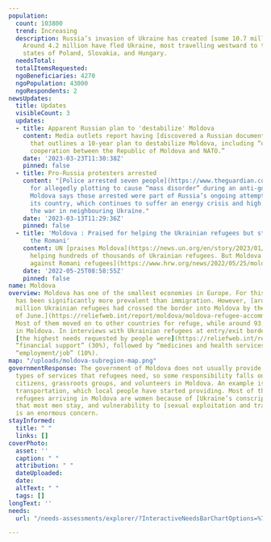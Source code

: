 ```yaml
---
population:
  count: 103800
  trend: Increasing
  description: Russia’s invasion of Ukraine has created [some 10.7 million refugees](https://data2.unhcr.org/en/situations/ukraine/location?secret=unhcrrestricted).
    Around 4.2 million have fled Ukraine, most travelling westward to the bordering
    states of Poland, Slovakia, and Hungary.
  needsTotal: 
  totalItemsRequested: 
  ngoBeneficiaries: 4270
  ngoPopulation: 43000
  ngoRespondents: 2
newsUpdates:
  title: Updates
  visibleCount: 3
  updates:
  - title: Apparent Russian plan to 'destabilize' Moldova
    content: Media outlets report having [discovered a Russian document](https://www.cnn.com/2023/03/16/europe/russia-moldova-secret-document-intl-cmd/index.html)
      that outlines a 10-year plan to destabilize Moldova, including “opposition to
      cooperation between the Republic of Moldova and NATO.”
    date: '2023-03-23T11:30:38Z'
    pinned: false
  - title: Pro-Russia protesters arrested
    content: "[Police arrested seven people](https://www.theguardian.com/world/2023/mar/12/moldova-pro-russian-protesters-gather-amid-fears-of-orchestrated-violence)
      for allegedly plotting to cause “mass disorder” during an anti-government protest.
      Moldova says those arrested were part of Russia’s ongoing attempt to destabilize
      its country, which continues to suffer an energy crisis and high inflation amid
      the war in neighbouring Ukraine."
    date: '2023-03-13T11:29:36Z'
    pinned: false
  - title: 'Moldova : Praised for helping the Ukrainian refugees but still discriminate
      the Romani'
    content: UN [praises Moldova](https://news.un.org/en/story/2023/01/1132697) for
      helping hundreds of thousands of Ukrainian refugees. But Moldova still [discriminates
      against Romani refugees](https://www.hrw.org/news/2022/05/25/moldova-romani-refugees-ukraine-face-segregation).
    date: '2022-05-25T08:58:55Z'
    pinned: false
name: Moldova
overview: Moldova has one of the smallest economies in Europe. For this reason, emigration
  has been significantly more prevalent than immigration. However, [around half a
  million Ukrainian refugees had crossed the border into Moldova by the beginning
  of June.](https://reliefweb.int/report/moldova/moldova-refugee-accommodation-centre-rac-weekly-needs-monitoring-update-16062022-enro)
  Most of them moved on to other countries for refuge, while around 93,000 have stayed
  in Moldova. In interviews with Ukrainian refugees at entry/exit border control points,
  [the highest needs requested by people were](https://reliefweb.int/report/moldova/republic-moldova-displacement-surveys-ukrainian-refugees-and-tcns-crossing-ukraine-20-july-04-september-2022)
  “financial support” (30%), followed by “medicines and health services” (14%) and
  “employment/job” (10%).
map: "/uploads/moldova-subregion-map.png"
governmentResponse: The government of Moldova does not usually provide all of the
  types of services that refugees need, so some responsibility falls on the local
  citizens, grassroots groups, and volunteers in Moldova. An example is the need for
  transportation, which local people have started providing. Most of the Ukrainian
  refugees arriving in Moldova are women because of [Ukraine’s conscription requirement](https://www.washingtonpost.com/opinions/2022/03/18/ukraine-war-men-forced-fight/)
  that most men stay, and vulnerability to [sexual exploitation and trafficking](https://www.ohchr.org/en/stories/2022/04/un-human-rights-moldova-providing-vital-support-ukrainian-refugees)
  is an enormous concern.
stayInformed:
  title: " "
  links: []
coverPhoto:
  asset: ''
  caption: " "
  attribution: " "
  dateUploaded: 
  date: 
  altText: " "
  tags: []
longText: ''
needs:
  url: "/needs-assessments/explorer/?InteractiveNeedsBarChartOptions=%7B%22filters%22%3A%7B%22search%22%3A%22%22%2C%22quarter%22%3A%222023+Q1%22%2C%22region%22%3A%22Eastern+Europe%22%2C%22subregion%22%3A%22Moldova%22%7D%2C%22axis%22%3A%7B%22indexBy%22%3A%22Category%22%2C%22groupBy%22%3A%22Item%22%7D%2C%22sort%22%3A%7B%22by%22%3A%22Label%22%2C%22order%22%3A%22Ascending%22%7D%7D&InteractiveNeedsBarChartTitle=Q1+2023+Moldov"

---
```

